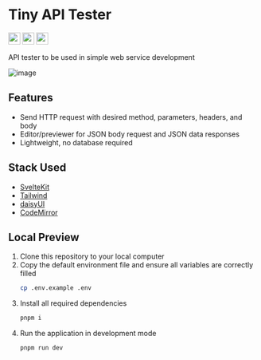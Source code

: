# Tiny API Tester
<a href="https://opensource.org/license/mit"><img src="https://img.shields.io/badge/License-MIT-green?style=flat-square" height="24" /></a>
<a href="https://pnpm.io/"><img src="https://img.shields.io/badge/Package-PNPM-orange?style=flat-square" height="24" /></a>
<img src="https://img.shields.io/badge/Module-ECMAScript-yellow?style=flat-square" height="24" />

API tester to be used in simple web service development

![image](https://github.com/user-attachments/assets/ce819beb-f0b3-4ae4-b084-553811d83020)

## Features
- Send HTTP request with desired method, parameters, headers, and body
- Editor/previewer for JSON body request and JSON data responses
- Lightweight, no database required

## Stack Used
- [SvelteKit](https://svelte.dev/)
- [Tailwind](https://tailwindcss.com/)
- [daisyUI](https://daisyui.com/)
- [CodeMirror](https://codemirror.net/)

## Local Preview
1. Clone this repository to your local computer
2. Copy the default environment file and ensure all variables are correctly filled
   ```sh
   cp .env.example .env
   ```
3. Install all required dependencies
   ```sh
   pnpm i
   ```
4. Run the application in development mode
   ```sh
   pnpm run dev
   ```
